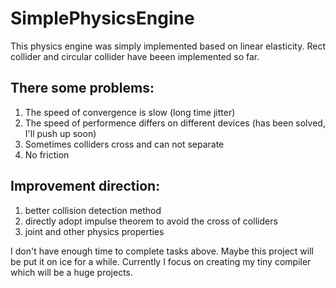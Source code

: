 # SimplePhysicsEngine
This physics engine was simply implemented based on linear elasticity.
Rect collider and circular collider have beeen implemented so far.

## There some problems:
  1. The speed of convergence is slow (long time jitter)
  2. The speed of performence differs on different devices (has been solved, I'll push up soon)
  3. Sometimes colliders cross and can not separate
  4. No friction
  
## Improvement direction:
  1. better collision detection method
  2. directly adopt impulse theorem to avoid the cross of colliders
  3. joint and other physics properties
  
 I don't have enough time to complete tasks above. Maybe this project will be put it on ice for a while.
 Currently I focus on creating my tiny compiler which will be a huge projects.
